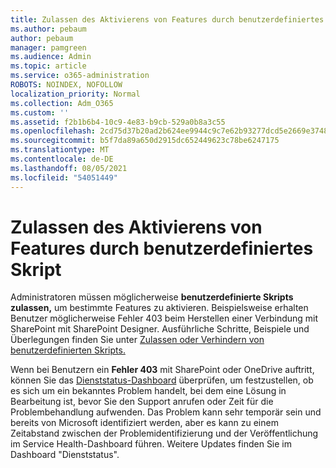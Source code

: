 ```yaml
---
title: Zulassen des Aktivierens von Features durch benutzerdefiniertes Skript
ms.author: pebaum
author: pebaum
manager: pamgreen
ms.audience: Admin
ms.topic: article
ms.service: o365-administration
ROBOTS: NOINDEX, NOFOLLOW
localization_priority: Normal
ms.collection: Adm_O365
ms.custom: ''
ms.assetid: f2b1b6b4-10c9-4e83-b9cb-529a0b8a3c55
ms.openlocfilehash: 2cd75d37b20ad2b624ee9944c9c7e62b93277dcd5e2669e3748647636d99e1b0
ms.sourcegitcommit: b5f7da89a650d2915dc652449623c78be6247175
ms.translationtype: MT
ms.contentlocale: de-DE
ms.lasthandoff: 08/05/2021
ms.locfileid: "54051449"
---
```

# <a name="allow-custom-script-to-enable-features"></a>Zulassen des Aktivierens von Features durch benutzerdefiniertes Skript

Administratoren müssen möglicherweise **benutzerdefinierte Skripts zulassen,** um bestimmte Features zu aktivieren. Beispielsweise erhalten Benutzer möglicherweise Fehler 403 beim Herstellen einer Verbindung mit SharePoint mit SharePoint Designer. Ausführliche Schritte, Beispiele und Überlegungen finden Sie unter [Zulassen oder Verhindern von benutzerdefinierten Skripts.](https://docs.microsoft.com/sharepoint/allow-or-prevent-custom-script)

Wenn bei Benutzern ein **Fehler 403** mit SharePoint oder OneDrive auftritt, können Sie das [Dienststatus-Dashboard](https://admin.microsoft.com/AdminPortal/Home#/servicehealth) überprüfen, um festzustellen, ob es sich um ein bekanntes Problem handelt, bei dem eine Lösung in Bearbeitung ist, bevor Sie den Support anrufen oder Zeit für die Problembehandlung aufwenden. Das Problem kann sehr temporär sein und bereits von Microsoft identifiziert werden, aber es kann zu einem Zeitabstand zwischen der Problemidentifizierung und der Veröffentlichung im Service Health-Dashboard führen. Weitere Updates finden Sie im Dashboard "Dienststatus".

